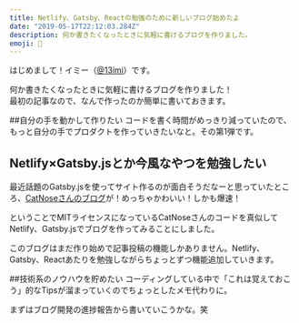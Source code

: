 ```yaml
---
title: Netlify、Gatsby、Reactの勉強のために新しいブログ始めたよ
date: "2019-05-17T22:12:03.284Z"
description: 何か書きたくなったときに気軽に書けるブログを作りました。
emoji: 🐧
---
```


はじめまして！イミー（[@13imi](https://twitter.com/13imi)）です。

何か書きたくなったときに気軽に書けるブログを作りました！  
最初の記事なので、なんで作ったのか簡単に書いておきます。

##自分の手を動かして作りたい
コードを書く時間がめっきり減っていたので、もっと自分の手でプロダクトを作っていきたいなと。その第1弾です。

## Netlify×Gatsby.jsとか今風なやつを勉強したい
最近話題のGatsby.jsを使ってサイト作るのが面白そうだなーと思っていたところ、[CatNoseさんのブログ](https://catnose99.com/)が！めっちゃかわいい！しかも爆速！

ということでMITライセンスになっているCatNoseさんのコードを真似してNetlify、Gatsby.jsでブログを作ってみることにしました。

このブログはまだ作り始めで記事投稿の機能しかありません。Netlify、Gatsby、Reactあたりを勉強しながらちょっとずつ機能追加していきます。

##技術系のノウハウを貯めたい
コーディングしている中で「これは覚えておこう」的なTipsが溜まっていくのでちょっとしたメモ代わりに。

まずはブログ開発の進捗報告から書いていこうかな。笑 